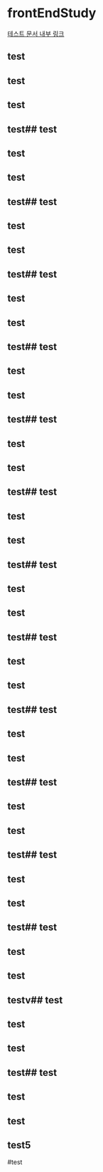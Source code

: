 # frontEndStudy

[테스트  문서 내부 링크](#test5)

## test
## test
## test
## test## test
## test
## test
## test## test
## test
## test
## test## test
## test
## test
## test## test
## test
## test
## test## test
## test
## test
## test## test
## test
## test
## test## test
## test
## test
## test## test
## test
## test
## test## test
## test
## test
## test## test
## test
## test
## test## test
## test
## test
## test## test
## test
## test
## testv## test
## test
## test
## test## test
## test
## test
## test5
#test















